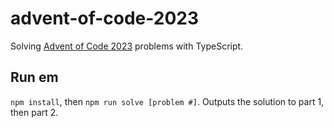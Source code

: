 # advent-of-code-2023

Solving [Advent of Code 2023](https://adventofcode.com/2023) problems with TypeScript.

## Run em

`npm install`, then `npm run solve [problem #]`. Outputs the solution to part 1, then part 2.
